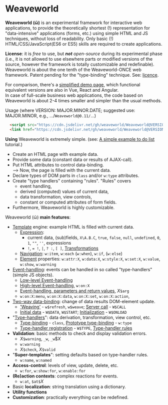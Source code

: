 # Weaveworld

**Weaveworld (ῶ)** is an experimental framework for interactive web applications, to provide the theoretically shortest (!) representation for "data-intensive" applications (forms, etc.) using simple HTML and JS techniques, without loss of readability. Only basic (!) HTML/CSS/JavaScript(ES6 or ES5) skills are required to create applications.

**License**: it is _free_ to use, but _**not** open-source_ during its experimental phase (i.e., it is not allowed to use elsewhere parts or modified versions of the source, however the framework is totally customizable and redefinable). Weaveworld is about the one tenth of the Weaveworld-ONCE web framework. Patent pending for the "type-binding" technique. See: [licence](LICENSE).

For comparison, there's a [simplified demo page](demo/todo), which functional equivalent versions are also in Vue, React and Angular.    
In case of full-scale business web applications, the code based on Weaveworld is about 2-4 times smaller and simpler than the usual methods.

Usage (where VERSION: MAJOR.MINOR.DATE; suggested use: MAJOR.MINOR, e.g., .../`Weaveworld@0.11/`...)
```html
  <script src="https://cdn.jsdelivr.net/gh/weaveworld/Weaveworld@VERSION/w.min.js"></script>
  <link href="https://cdn.jsdelivr.net/gh/weaveworld/Weaveworld@VERSION/w.css" rel="stylesheet"/>
```

**Using** Weaveworld is extremely simple. (see: [A simple example to do list](demo/simple-todo) tutorial.)
* Create an HTML page with example data.
* Provide some data (constant data or results of AJAX-call).
* Put HTML attributes to control data-binding.    
--> Now, the page is filled with the current data.
* Declare types of DOM parts in `class` and/or `w:type` attributes.
* Create "type handlers" containing "rules". "Rules" covers
  * event handling,
  * derived (computed) values of current data,
  * data transformation, view controls,
  * constant or computed attributes of form fields.
* Furthermore, Weaveworld is highly customizable.

Weaveworld (ῶ) **main features**:
* [Template](doc/doc-1-template.md) engine: example HTML is filled with current data.  
  * [Expression](doc/doc-1-template.md#template-expressions): 
    * current data, (sub)fields, `X\A.B.C`, `true`, `false`, `null`, `undefined`, `0`, `1`, `""`, `''`, expressions
    * `!`, `= !`, `|`, `? :`, `[ ]`, [Transformations](doc/doc-1-template.md#transformations)
  * [Navigation](doc/doc-1-template.md#navigation-condition-iteration): `w:item`, `w:each` (`w:when`), `w:if`, (`w:else`)
  * [Element](doc/doc-1-template.md#property-like-controls) properties: `w:attr:X`, `w:data:X`, `w:style:X`, `w:set:X`, `w:value`, `w:show`, `w:warning`
* [Event-handling](doc/doc-2-event.md): events can be handled in so called "type-handlers" (simple JS objects).
  * [Low-level Event-handling](doc/doc-2-event.md#low-level-event-handling)
  * [High-level Event-handling](doc/doc-2-event.md#high-level-event-handling), `w:on:X`
  * [Event-handling, parameters and return values](doc/doc-2-event.md#event-handling-parameters-and-return-values), _X_`$arg` 
  * `w:on:X:menu`, `w:on:X:data`, `w:on:X:set`, `w:on:X:action`,
* [Two-way data-binding](doc/doc-3-data-binding.md): change of data results DOM-element update.
  * ['Weaving'](doc/doc-3-data-binding.md#weaving---wweave) - `w$refresh`, `w$weave`; [Server call](doc/doc-3-data-binding.md#server-call) - `W$CALL`
  * [Initial data](doc/doc-3-data-binding.md#initial-data) - `W$DATA`, `W$START`; [Initialization](doc/doc-3-data-binding.md#initializing) - `W$ONLOAD`
* "[Type-handlers](doc/doc-4-type-handlers.md#)": data derivation, transformation, view control, etc.
  * [Type-binding](doc/doc-4-type-handlers.md#class) - `class`, [Prototype type-binding](doc/doc-4-type-handlers.md#wtype) - `w:type`
  * [Type-handler registration](doc/doc-4-type-handlers.md#type-handler-registration) - `W$TYPE`, [Type-handler rules](doc/doc-4-type-handlers.md#type-handler-rules)
* **Validation**: basic methods to check and display validation errors.
  * _X_`$warning`, `_w`, `_w`$_X_
  * `w:warning`
  * _X_`$check`, _X_`$valid`  
* "**Super-templates**": setting defaults based on type-handler rules.
  * `w:name`, `w:named`
* **Access-control**: levels of view, update, delete, etc.
  * `w:for`, `w:show:for`, `w:enable:for`
* **(Re)action contexts**: complex reactions for events.
  * `w:at`, `$at$`_X_
* Basic **localization**: string translation using a dictionary.
* **Utility functions**
* **Customization**: practically everything can be redefined.
